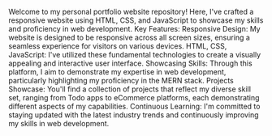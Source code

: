 Welcome to my personal portfolio website repository! Here, I've crafted a responsive website using HTML, CSS, and JavaScript to showcase my skills and proficiency in web development.
Key Features:
Responsive Design: My website is designed to be responsive across all screen sizes, ensuring a seamless experience for visitors on various devices.
HTML, CSS, JavaScript: I've utilized these fundamental technologies to create a visually appealing and interactive user interface.
Showcasing Skills: Through this platform, I aim to demonstrate my expertise in web development, particularly highlighting my proficiency in the MERN stack.
Projects Showcase: You'll find a collection of projects that reflect my diverse skill set, ranging from Todo apps to eCommerce platforms, each demonstrating different aspects of my capabilities.
Continuous Learning: I'm committed to staying updated with the latest industry trends and continuously improving my skills in web development.
